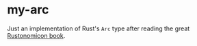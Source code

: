 # my-arc

Just an implementation of Rust's `Arc` type after reading the great [Rustonomicon book](https://doc.rust-lang.org/nomicon/arc-mutex/arc.html).
